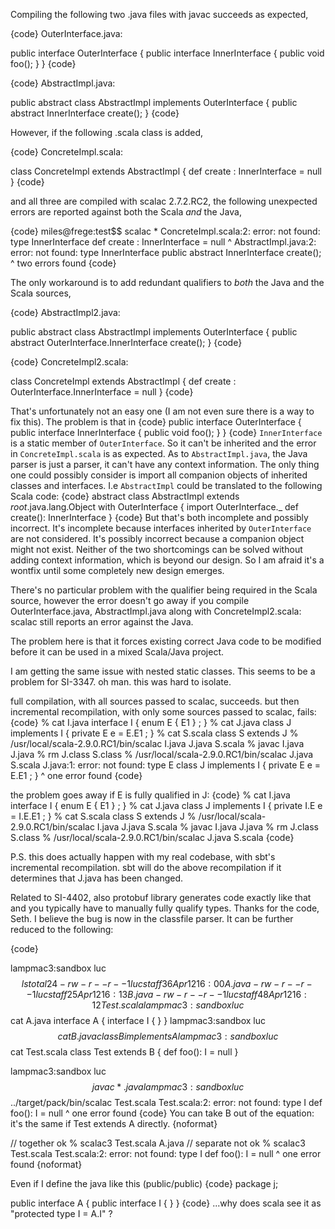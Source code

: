 Compiling the following two .java files with javac succeeds as expected,

{code}
OuterInterface.java:

public interface OuterInterface {
  public interface InnerInterface {
    public void foo();
  }
}
{code}

{code}
AbstractImpl.java:

public abstract class AbstractImpl implements OuterInterface {
  public abstract InnerInterface create();
}
{code}

However, if the following .scala class is added,

{code}
ConcreteImpl.scala:

class ConcreteImpl extends AbstractImpl {
  def create : InnerInterface = null
}
{code}

and all three are compiled with scalac 2.7.2.RC2, the following unexpected errors are reported against both the Scala *and* the Java,

{code}
miles@frege:test$$ scalac *
ConcreteImpl.scala:2: error: not found: type InnerInterface
  def create : InnerInterface = null
               ^
AbstractImpl.java:2: error: not found: type InnerInterface
  public abstract InnerInterface create();
                  ^
two errors found
{code}

The only workaround is to add redundant qualifiers to *both* the Java and the Scala sources,

{code}
AbstractImpl2.java:

public abstract class AbstractImpl implements OuterInterface {
  public abstract OuterInterface.InnerInterface create();
}
{code}

{code}
ConcreteImpl2.scala:

class ConcreteImpl extends AbstractImpl {
  def create : OuterInterface.InnerInterface = null
}
{code}



That's unfortunately not an easy one (I am not even sure there is a way to fix this). The problem is that in 
{code}
public interface OuterInterface {
  public interface InnerInterface {
    public void foo();
  }
}
{code} 
`InnerInterface` is a static member of `OuterInterface`. So it can't be inherited and the error in `ConcreteImpl.scala` is as expected. As to `AbstractImpl.java`, the Java parser is just a parser, it can't have any context information. The only thing one could possibly consider is import all companion objects of inherited classes and interfaces. I.e `AbstractImpl` could be translated to the following Scala code:
{code}
  abstract class AbstractImpl extends _root_.java.lang.Object with OuterInterface {
    import OuterInterface._
    def create(): InnerInterface
  }
{code}
But that's both incomplete and possibly incorrect. It's incomplete because 
interfaces inherited by `OuterInterface` are not considered. It's possibly incorrect
because a companion object might not exist. Neither of the two shortcomings can be solved without adding context information, which is beyond our design. So I am afraid it's a wontfix until some completely new design emerges.



There's no particular problem with the qualifier being required in the Scala source, however the error doesn't go away if you compile OuterInterface.java, AbstractImpl.java along with ConcreteImpl2.scala: scalac still reports an error against the Java.

The problem here is that it forces existing correct Java code to be modified before it can be used in a mixed Scala/Java project.

I am getting the same issue with nested static classes. This seems to be a problem for SI-3347.
oh man. this was hard to isolate.

full compilation, with all sources passed to scalac, succeeds. but then incremental recompilation, with only some sources passed to scalac, fails:
{code}
% cat I.java
interface I { enum E { E1 } ; }
% cat J.java
class J implements I { private E e = E.E1 ; }
% cat S.scala
class S extends J
% /usr/local/scala-2.9.0.RC1/bin/scalac I.java J.java S.scala
% javac I.java J.java
% rm J.class S.class
% /usr/local/scala-2.9.0.RC1/bin/scalac J.java S.scala
J.java:1: error: not found: type E
class J implements I { private E e = E.E1 ; }
                               ^
one error found
{code}

the problem goes away if E is fully qualified in J:
{code}
% cat I.java
interface I { enum E { E1 } ; }
% cat J.java
class J implements I { private I.E e = I.E.E1 ; }
% cat S.scala
class S extends J
% /usr/local/scala-2.9.0.RC1/bin/scalac I.java J.java S.scala
% javac I.java J.java
% rm J.class S.class
% /usr/local/scala-2.9.0.RC1/bin/scalac J.java S.scala
{code}

P.S. this does actually happen with my real codebase, with sbt's incremental recompilation. sbt will do the above recompilation if it determines that J.java has been changed.

Related to SI-4402, also protobuf library generates code exactly like that and you typically have to manually fully qualify types.
Thanks for the code, Seth. I believe the bug is now in the classfile parser. It can be further reduced to the following:

{code}

lampmac3:sandbox luc$$ ls
total 24
-rw-r--r--  1 luc  staff  36 Apr 12 16:00 A.java
-rw-r--r--  1 luc  staff  25 Apr 12 16:13 B.java
-rw-r--r--  1 luc  staff  48 Apr 12 16:12 Test.scala
lampmac3:sandbox luc$$ cat A.java 
interface A {
    interface I { }
}
lampmac3:sandbox luc$$ cat B.java 
class B implements A { }
lampmac3:sandbox luc$$ cat Test.scala 
class Test extends B {
  def foo(): I = null
}

lampmac3:sandbox luc$$ javac *.java
lampmac3:sandbox luc$$ ../target/pack/bin/scalac Test.scala
Test.scala:2: error: not found: type I
  def foo(): I = null
             ^
one error found
{code}
You can take B out of the equation: it's the same if Test extends A directly.
{noformat}

// together ok
% scalac3 Test.scala A.java 
// separate not ok
% scalac3 Test.scala 
Test.scala:2: error: not found: type I
  def foo(): I = null
             ^
one error found
{noformat}

Even if I define the java like this (public/public)
{code}
package j;

public interface A {
    public interface I { }
}
{code}
...why does scala see it as "protected type I = A.I" ?
